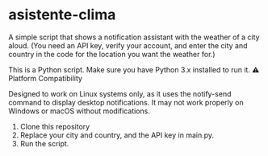 # asistente-clima
A simple script that shows a notification assistant with the weather of a city aloud. (You need an API key, verify your account, and enter the city and country in the code for the location you want the weather for.)

This is a Python script. Make sure you have Python 3.x installed to run it.
⚠️ Platform Compatibility

Designed to work on Linux systems only, as it uses the notify-send command to display desktop notifications.
It may not work properly on Windows or macOS without modifications.

1. Clone this repository
2. Replace your city and country, and the API key in main.py.
3. Run the script.